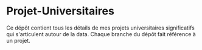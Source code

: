 # Projet-Universitaires
Ce dépôt contient tous les détails de mes projets universitaires significatifs qui s'articulent autour de la data. Chaque branche du dépôt fait référence à un projet.
